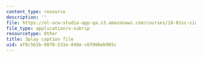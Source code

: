 ```yaml
---
content_type: resource
description: ''
file: https://ol-ocw-studio-app-qa.s3.amazonaws.com/courses/18-01sc-single-variable-calculus-fall-2010/af0c5b1b9870531e848ec6f006eb985c_5q_3FDOkVRQ.vtt
file_type: application/x-subrip
resourcetype: Other
title: 3play caption file
uid: af0c5b1b-9870-531e-848e-c6f006eb985c
---
```

